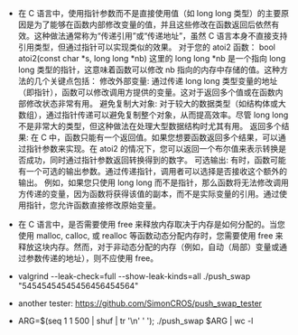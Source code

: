 * 在 C 语言中，使用指针参数而不是直接使用值（如 long long 类型）的主要原因是为了能够在函数内部修改变量的值，并且这些修改在函数返回后依然有效。这种做法通常称为“传递引用”或“传递地址”，虽然 C 语言本身不直接支持引用类型，但通过指针可以实现类似的效果。 对于您的 atoi2 函数： bool atoi2(const char *s, long long *nb) 这里的 long long *nb 是一个指向 long long 类型的指针，这意味着函数可以修改 nb 指向的内存中存储的值。这种方法的几个关键点包括： 修改外部变量: 通过传递 long long 类型变量的地址（即指针），函数可以修改调用方提供的变量。这对于返回多个值或在函数内部修改状态非常有用。 避免复制大对象: 对于较大的数据类型（如结构体或大数组），通过指针传递可以避免复制整个对象，从而提高效率。尽管 long long 不是非常大的类型，但这种做法在处理大型数据结构时尤其有用。 返回多个结果: 在 C 中，函数只能有一个返回值。如果您想要函数返回多个结果，可以通过指针参数来实现。在 atoi2 的情况下，您可以返回一个布尔值来表示转换是否成功，同时通过指针参数返回转换得到的数字。 可选输出: 有时，函数可能有一个可选的输出参数。通过传递指针，调用者可以选择是否接收这个额外的输出。 例如，如果您只使用 long long 而不是指针，那么函数将无法修改调用方传递的变量，因为函数将获得该值的副本，而不是实际变量的引用。通过使用指针，您允许函数直接修改原始变量。

* 在 C 语言中，是否需要使用 free 来释放内存取决于内存是如何分配的。当您使用 malloc, calloc, 或 realloc 等函数动态分配内存时，您需要使用 free 来释放这块内存。然而，对于非动态分配的内存（例如，自动（局部）变量或通过参数传递的地址），则不应使用 free。

* valgrind --leak-check=full --show-leak-kinds=all ./push_swap "54545454545456456454564"

* another tester: https://github.com/SimonCROS/push_swap_tester  

* ARG=$(seq 1 1 500 | shuf | tr '\n' ' '); ./push_swap $ARG | wc -l
